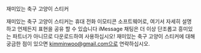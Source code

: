 재미있는 축구 고양이 스티커

재미있는 축구 고양이 스티커는 휴대 전화 이모티콘 소프트웨어로, 여기서 자세히 설명하고 언제든지 표현을 공유 할 수 있습니다 iMessage 채팅은 더 이상 단조롭고 흥미있는 파트너가 아니므로 다운로드하여 사용하십시오!
재미있는 축구 고양이 스티커에 대해 궁금한 점이 있으면 kimminwoo@gmail.com으로 연락하십시오.
